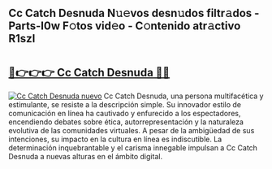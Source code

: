 ## Cc Catch Desnuda N𝚞𝚎vos desn𝚞dos filtr𝚊dos - Parts-I0w F𝚘tos vid𝚎o - C𝚘ntenido atr𝚊ctivo R1szl

# <h2><a href="http://mbby7p.tromn.icu/?c=Cc+Catch+Desnuda">🔗👉👉👉 Cc Catch Desnuda 🔗🔗</a></h2>

[![Cc Catch Desnuda nuevo](https://i.imgur.com/pEAQMta.gif)](http://mbby7p.tromn.icu/?c=Cc+Catch+Desnuda)
Cc Catch Desnuda, una persona multifacética y estimulante, se resiste a la descripción simple. Su innovador estilo de comunicación en línea ha cautivado y enfurecido a los espectadores, encendiendo debates sobre ética, autorrepresentación y la naturaleza evolutiva de las comunidades virtuales. A pesar de la ambigüedad de sus intenciones, su impacto en la cultura en línea es indiscutible. La determinación inquebrantable y el carisma innegable impulsan a Cc Catch Desnuda a nuevas alturas en el ámbito digital.
